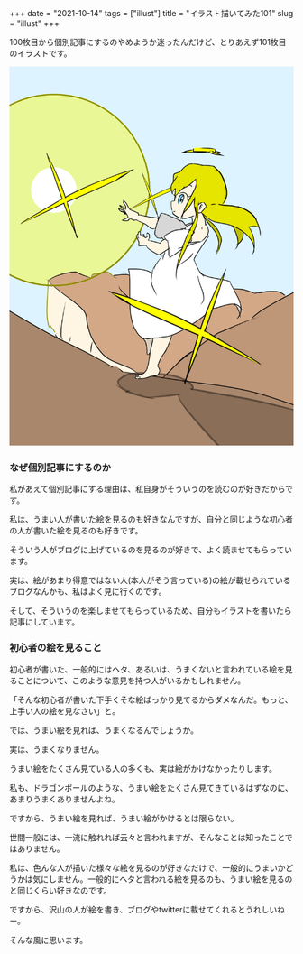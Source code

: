+++
date = "2021-10-14"
tags = ["illust"]
title = "イラスト描いてみた101"
slug = "illust"
+++

100枚目から個別記事にするのやめようか迷ったんだけど、とりあえず101枚目のイラストです。

![](/img/yui_101.png)

### なぜ個別記事にするのか

私があえて個別記事にする理由は、私自身がそういうのを読むのが好きだからです。

私は、うまい人が書いた絵を見るのも好きなんですが、自分と同じような初心者の人が書いた絵を見るのも好きです。

そういう人がブログに上げているのを見るのが好きで、よく読ませてもらっています。

実は、絵があまり得意ではない人(本人がそう言っている)の絵が載せられているブログなんかも、私はよく見に行くのです。

そして、そういうのを楽しませてもらっているため、自分もイラストを書いたら記事にしています。

### 初心者の絵を見ること

初心者が書いた、一般的にはヘタ、あるいは、うまくないと言われている絵を見ることについて、このような意見を持つ人がいるかもしれません。

「そんな初心者が書いた下手くそな絵ばっかり見てるからダメなんだ。もっと、上手い人の絵を見なさい」と。

では、うまい絵を見れば、うまくなるんでしょうか。

実は、うまくなりません。

うまい絵をたくさん見ている人の多くも、実は絵がかけなかったりします。

私も、ドラゴンボールのような、うまい絵をたくさん見てきているはずなのに、あまりうまくありませんよね。

ですから、うまい絵を見れば、うまい絵がかけるとは限らない。

世間一般には、一流に触れれば云々と言われますが、そんなことは知ったことではありません。

私は、色んな人が描いた様々な絵を見るのが好きなだけで、一般的にうまいかどうかは気にしません。一般的にヘタと言われる絵を見るのも、うまい絵を見るのと同じくらい好きなのです。

ですから、沢山の人が絵を書き、ブログやtwitterに載せてくれるとうれしいねー。

そんな風に思います。

